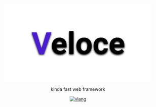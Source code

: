 <div align="center">
<img src="https://github.com/veloce-web/veloce/raw/master/res/veloce_banner.png" alt="Veloce Logo" style="height: 244px;"/>

<p>kinda fast web framework</p>

[![vlang](https://img.shields.io/badge/Made%20with-V-536b8a)](https://vlang.io)
</div>
